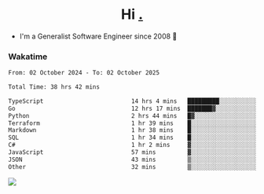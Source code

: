 <h1 align="center">Hi <a href="https://www.hackerrank.com/erasmosaraujo">.</a></h1>
 
- I'm a Generalist Software Engineer  since 2008 🚀
<!--  
<p align="left">
  <a href="https://github.com/erasmosoares/github-readme-stats">
    <img
      align="center"
      src="https://github-readme-stats.vercel.app/api/top-langs/?username=erasmosoares&theme=radical&layout=compact"
    />
  </a>
  <a href="https://github.com/erasmosoares/github-readme-stats">
    [![Harlok's WakaTime stats](https://github-readme-stats.vercel.app/api/wakatime?username=ffflabs)](https://github.com/anuraghazra/github-readme-stats)
  </a>
</p>

<!--
 ### Repo 
 
<p align="left">
 <a href="https://github.com/erasmosoares/github-readme-stats">
    <img
      align="center"
      height="165"
      src="https://github-readme-stats.vercel.app/api/pin?username=erasmosoares&repo=sample-node&title_color=fff&icon_color=f9f9f9&text_color=9f9f9f&bg_color=151515"
    />
  </a>
  <a href="https://github.com/erasmosoares/github-readme-stats">
    <img
      align="center"
      height="165"
      src="https://github-readme-stats.vercel.app/api/pin?username=erasmosoares&repo=sample-node&title_color=fff&icon_color=f9f9f9&text_color=9f9f9f&bg_color=151515"
    />
  </a>
</p>
-->

 ### Wakatime 

<!--START_SECTION:waka-->

```txt
From: 02 October 2024 - To: 02 October 2025

Total Time: 38 hrs 42 mins

TypeScript                         14 hrs 4 mins   █████████░░░░░░░░░░░░░░░░   35.84 %
Go                                 12 hrs 17 mins  ███████▓░░░░░░░░░░░░░░░░░   31.33 %
Python                             2 hrs 44 mins   █▓░░░░░░░░░░░░░░░░░░░░░░░   06.97 %
Terraform                          1 hr 39 mins    █░░░░░░░░░░░░░░░░░░░░░░░░   04.24 %
Markdown                           1 hr 38 mins    █░░░░░░░░░░░░░░░░░░░░░░░░   04.18 %
SQL                                1 hr 34 mins    █░░░░░░░░░░░░░░░░░░░░░░░░   04.03 %
C#                                 1 hr 2 mins     ▓░░░░░░░░░░░░░░░░░░░░░░░░   02.66 %
JavaScript                         57 mins         ▓░░░░░░░░░░░░░░░░░░░░░░░░   02.46 %
JSON                               43 mins         ▒░░░░░░░░░░░░░░░░░░░░░░░░   01.83 %
Other                              32 mins         ▒░░░░░░░░░░░░░░░░░░░░░░░░   01.38 %
```

<!--END_SECTION:waka-->

![](https://komarev.com/ghpvc/?username=erasmosoares&color=brightgreen)
